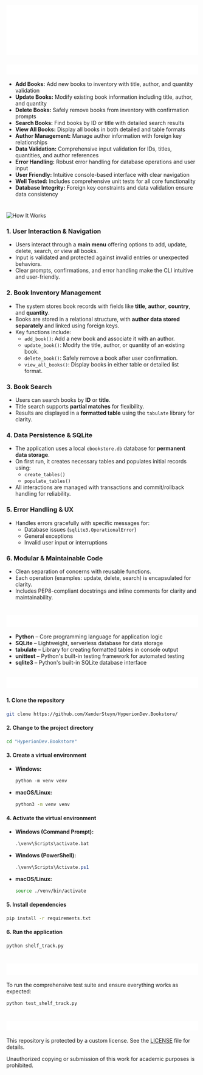 <h1 align="center">
  <img src="https://github.com/XanderSteyn/xandersteyn/blob/main/IGNORE/Headers/Tasks/Databases.svg" width="100%" height="130px" alt="Databases - CLI Bookstore Inventory Manager"/><br>
</h1>

<img src="https://github.com/XanderSteyn/xandersteyn/blob/main/IGNORE/Headers/Repos/Features.svg" alt="Features" height="25px"/>

- **Add Books:** Add new books to inventory with title, author, and quantity validation
- **Update Books:** Modify existing book information including title, author, and quantity
- **Delete Books:** Safely remove books from inventory with confirmation prompts
- **Search Books:** Find books by ID or title with detailed search results
- **View All Books:** Display all books in both detailed and table formats
- **Author Management:** Manage author information with foreign key relationships
- **Data Validation:** Comprehensive input validation for IDs, titles, quantities, and author references
- **Error Handling:** Robust error handling for database operations and user input
- **User Friendly:** Intuitive console-based interface with clear navigation
- **Well Tested:** Includes comprehensive unit tests for all core functionality
- **Database Integrity:** Foreign key constraints and data validation ensure data consistency

<h1></h1>

<img src="https://github.com/XanderSteyn/xandersteyn/blob/main/IGNORE/Headers/How%20It%20Works.svg" alt="How It Works" height="25px"/>

### 1. User Interaction & Navigation
- Users interact through a **main menu** offering options to add, update, delete, search, or view all books.
- Input is validated and protected against invalid entries or unexpected behaviors.
- Clear prompts, confirmations, and error handling make the CLI intuitive and user-friendly.

### 2. Book Inventory Management
- The system stores book records with fields like **title**, **author**, **country**, and **quantity**.
- Books are stored in a relational structure, with **author data stored separately** and linked using foreign keys.
- Key functions include:
  - `add_book()`: Add a new book and associate it with an author.
  - `update_book()`: Modify the title, author, or quantity of an existing book.
  - `delete_book()`: Safely remove a book after user confirmation.
  - `view_all_books()`: Display books in either table or detailed list format.

### 3. Book Search
- Users can search books by **ID** or **title**.
- Title search supports **partial matches** for flexibility.
- Results are displayed in a **formatted table** using the `tabulate` library for clarity.

### 4. Data Persistence & SQLite
- The application uses a local `ebookstore.db` database for **permanent data storage**.
- On first run, it creates necessary tables and populates initial records using:
  - `create_tables()`
  - `populate_tables()`
- All interactions are managed with transactions and commit/rollback handling for reliability.

### 5. Error Handling & UX
- Handles errors gracefully with specific messages for:
  - Database issues (`sqlite3.OperationalError`)
  - General exceptions
  - Invalid user input or interruptions

### 6. Modular & Maintainable Code
- Clean separation of concerns with reusable functions.
- Each operation (examples: update, delete, search) is encapsulated for clarity.
- Includes PEP8-compliant docstrings and inline comments for clarity and maintainability.

<h1></h1>

<img src="https://github.com/XanderSteyn/xandersteyn/blob/main/IGNORE/Headers/Repos/Technologies%20Used.svg" alt="Technologies Used" height="30px"/>

- **Python** – Core programming language for application logic
- **SQLite** – Lightweight, serverless database for data storage
- **tabulate** – Library for creating formatted tables in console output
- **unittest** – Python's built-in testing framework for automated testing
- **sqlite3** – Python's built-in SQLite database interface

<h2></h2>

<img src="https://github.com/XanderSteyn/xandersteyn/blob/main/IGNORE/Headers/Repos/Setup%20Instructions.svg" alt="Setup Instructions" height="30px"/>

#### 1. Clone the repository
```bash
git clone https://github.com/XanderSteyn/HyperionDev.Bookstore/
```

#### 2. Change to the project directory
```bash
cd "HyperionDev.Bookstore"
```

#### 3. Create a virtual environment
- **Windows:**
  ```powershell
  python -m venv venv
  ```
- **macOS/Linux:**
  ```bash
  python3 -m venv venv
  ```

#### 4. Activate the virtual environment
- **Windows (Command Prompt):**
  ```cmd
  .\venv\Scripts\activate.bat
  ```
- **Windows (PowerShell):**
  ```powershell
  .\venv\Scripts\Activate.ps1
  ```
- **macOS/Linux:**
  ```bash
  source ./venv/bin/activate
  ```

#### 5. Install dependencies
```bash
pip install -r requirements.txt
```

#### 6. Run the application
```bash
python shelf_track.py
```

<h1></h1>

<img src="https://github.com/XanderSteyn/xandersteyn/blob/main/IGNORE/Headers/Repos/Running%20Tests.svg" alt="Running Tests" height="30px"/>

To run the comprehensive test suite and ensure everything works as expected:
```bash
python test_shelf_track.py
```

<h1></h1>

<img src="https://github.com/XanderSteyn/xandersteyn/blob/main/IGNORE/Headers/License.svg" alt="License" height="25px"/>

This repository is protected by a custom license. See the [LICENSE](LICENSE) file for details.

Unauthorized copying or submission of this work for academic purposes is prohibited. 
